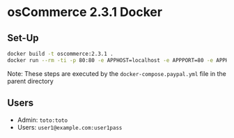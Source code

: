 # osCommerce 2.3.1 Docker

## Set-Up

```sh
docker build -t oscommerce:2.3.1 .
docker run --rm -ti -p 80:80 -e APPHOST=localhost -e APPPORT=80 -e APPHTTP=http oscommerce:2.3.1
```

Note: These steps are executed by the `docker-compose.paypal.yml` file in the parent directory

## Users

- Admin: `toto:toto`
- Users: `user1@example.com:user1pass`
